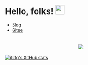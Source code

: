 # Hello, folks! <img src="https://raw.githubusercontent.com/MartinHeinz/MartinHeinz/master/wave.gif" width="30px">

* [Blog](https://itdfq.com)
* [Gitee](https://gitee.com/godchin)
<h1 align="center">
  <a href="https://sunguoqi.com/">
    <img src="https://readme-typing-svg.herokuapp.com/?lines=console.log(study%20hard%20and%20make%20progress%20every%20day);好好学习,天天向上!&center=true&size=27">
  </a>
</h1>


[![itdfq's GitHub stats](https://github-readme-stats.vercel.app/api?username=itdfq&show_icons=true&theme=tokyonight)](https://github.com/anuraghazra/github-readme-stats)

